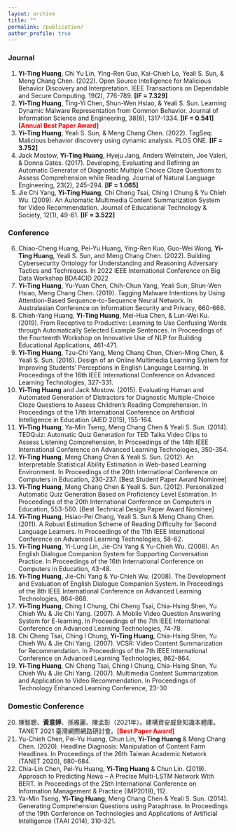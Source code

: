 ```yaml
---
layout: archive
title: ""
permalink: /publication/
author_profile: true
---
```


<!-- {% if author.googlescholar %}
  You can also find my articles on <u><a href="{{author.googlescholar}}">my Google Scholar profile</a>.</u>
{% endif %}
# Yi-Ting Huang 黃意婷 -->

### Journal
1. **Yi-Ting Huang**, Chi Yu Lin, Ying-Ren Guo, Kai-Chieh Lo, Yeali S. Sun, & Meng Chang Chen. (2022). Open Source Intelligence for Malicious Behavior Discovery and Interpretation. IEEE Transactions on Dependable and Secure Computing. 19(2), 776-789. **[IF = 7.329]**
2. **Yi-Ting Huang**, Ting-Yi Chen, Shun-Wen Hsiao, & Yeali S. Sun. Learning Dynamic Malware Representation from Common Behavior. Journal of Information Science and Engineering, 38(6), 1317-1334. **[IF = 0.541]**<font color="#ff0000"><b>[Annual Best Paper Award]</b></font>
3. **Yi-Ting Huang**, Yeali S. Sun, & Meng Chang Chen. (2022). TagSeq: Malicious behavior discovery using dynamic analysis. PLOS ONE. **[IF = 3.752]**
4. Jack Mostow, **Yi-Ting Huang**, Hyeju Jang, Anders Weinstein, Joe Valeri, & Donna Gates. (2017). Developing, Evaluating and Refining an Automatic Generator of Diagnostic Multiple Choice Cloze Questions to Assess Comprehension while Reading. Journal of Natural Language Engineering, 23(2), 245–294. **[IF = 1.065]**
5. Jie Chi Yang, **Yi-Ting Huang**, Chi Cheng Tsai, Ching I Chung & Yu Chieh Wu. (2009). An Automatic Multimedia Content Summarization System for Video Recommendation. Journal of Educational Technology & Society, 12(1), 49-61. **[IF = 3.522]**

### Conference
6. Chiao-Cheng Huang, Pei-Yu Huang, Ying-Ren Kuo, Guo-Wei Wong, **Yi-Ting Huang**, Yeali S. Sun, and Meng Chang Chen. (2022). Building Cybersecurity Ontology for Understanding and Reasoning Adversary Tactics and Techniques. In 2022 IEEE International Conference on Big Data Workshop BDA4CID 2022
7. **Yi-Ting Huang**, Yu-Yuan Chen, Chih-Chun Yang, Yeali Sun, Shun-Wen Hsiao, Meng Chang Chen. (2019). Tagging Malware Intentions by Using Attention-Based Sequence-to-Sequence Neural Network. In Australasian Conference on Information Security and Privacy, 660-668.
8. Chieh-Yang Huang, **Yi-Ting Huang**, Mei-Hua Chen, & Lun-Wei Ku. (2019). From Receptive to Productive: Learning to Use Confusing Words through Automatically Selected Example Sentences. In Proceedings of the Fourteenth Workshop on Innovative Use of NLP for Building Educational Applications, 461-471.
9. **Yi-Ting Huang**, Tzu-Chi Yang, Meng Chang Chen, Chien-Ming Chen, & Yeali S. Sun. (2016). Design of an Online Multimedia Learning System for Improving Students’ Perceptions in English Language Learning. In Proceedings of the 16th IEEE International Conference on Advanced Learning Technologies, 327-331.
10. **Yi-Ting Huang** and Jack Mostow. (2015). Evaluating Human and Automated Generation of Distractors for Diagnostic Multiple-Choice Cloze Questions to Assess Children’s Reading Comprehension. In Proceedings of the 17th International Conference on Artificial Intelligence in Education (AIED 2015), 155-164.
11. **Yi-Ting Huang**, Ya-Min Tseng, Meng Chang Chen & Yeali S. Sun. (2014). TEDQuiz: Automatic Quiz Generation for TED Talks Video Clips to Assess Listening Comprehension, In Proceedings of the 14th IEEE International Conference on Advanced Learning Technologies, 350-354.
12. **Yi-Ting Huang**, Meng Chang Chen & Yeali S. Sun. (2012). An Interpretable Statistical Ability Estimation in Web-based Learning Environment. In Proceedings of the 20th International Conference on Computers in Education, 230-237. [Best Student Paper Award Nominee]
13. **Yi-Ting Huang**, Meng Chang Chen & Yeali S. Sun. (2012). Personalized Automatic Quiz Generation Based on Proficiency Level Estimation. In Proceedings of the 20th International Conference on Computers in Education, 553-560. [Best Technical Design Paper Award Nominee]
14. **Yi-Ting Huang**, Hsiao-Pei Chang, Yeali S. Sun & Meng Chang Chen. (2011). A Robust Estimation Scheme of Reading Difficulty for Second Language Learners. In Proceedings of the 11th IEEE International Conference on Advanced Learning Technologies, 58-62.
15. **Yi-Ting Huang**, Yi-Lung Lin, Jie-Chi Yang & Yu-Chieh Wu. (2008). An English Dialogue Companion System for Supporting Conversation Practice. In Proceedings of the 16th International Conference on Computers in Education, 43-48.
16. **Yi-Ting Huang**, Jie-Chi Yang & Yu-Chieh Wu. (2008). The Development and Evaluation of English Dialogue Companion System. In Proceedings of the 8th IEEE International Conference on Advanced Learning Technologies, 864-868.
17. **Yi-Ting Huang**, Ching I Chung, Chi Cheng Tsai, Chia-Hsing Shen, Yu Chieh Wu & Jie Chi Yang. (2007). A Mobile Video Question Answering System for E-learning. In Proceedings of the 7th IEEE International Conference on Advanced Learning Technologies, 74-78.
18. Chi Cheng Tsai, Ching I Chung, **Yi-Ting Huang**, Chia-Hsing Shen, Yu Chieh Wu & Jie Chi Yang. (2007). VCSR: Video Content Summarization for Recommendation. In Proceedings of the 7th IEEE International Conference on Advanced Learning Technologies, 862-864.
19. **Yi-Ting Huang**, Chi Cheng Tsai, Ching I Chung, Chia-Hsing Shen, Yu Chieh Wu & Jie Chi Yang. (2007). Multimedia Content Summarization and Application to Video Recommendation. In Proceedings of Technology Enhanced Learning Conference, 23-30

### Domestic Conference
20. 陳智聰、**黃意婷**、孫雅麗、陳孟彰（2021年）。建構資安威脅知識本體庫。TANET 2021 臺灣網際網路研討會。<font color="#ff0000"><b>[Best Paper Award]</b></font>
21. Yu-Chieh Chen, Pei-Yu Huang, Chun Lin, **Yi-Ting Huang** & Meng Chang Chen. (2020). Headline Diagnosis: Manipulation of Content Farm Headlines. In Proceedings of the 26th Taiwan Academic Network (TANET 2020), 680-684.
22. Chia-Lin Chen, Pei-Yu Huang, **Yi-Ting Huang** & Chun Lin. (2019). Approach to Predicting News – A Precise Multi-LSTM Network With BERT. In Proceedings of the 25th International Conference on Information Management & Practice (IMP2019), 112.
23. Ya-Min Tseng, **Yi-Ting Huang**, Meng Chang Chen & Yeali S. Sun. (2014). Generating Comprehension Questions using Paraphrase. In Proceedings of the 19th Conference on Technologies and Applications of Artificial Intelligence (TAAI 2014), 310-321.
